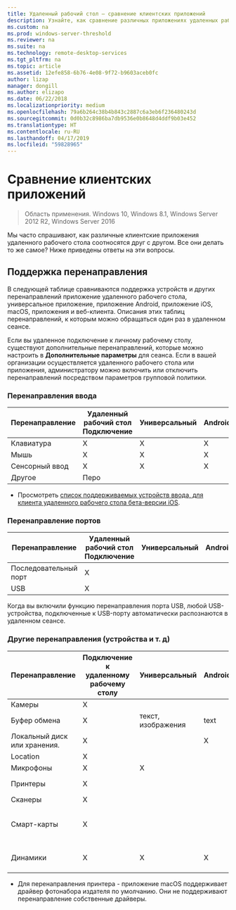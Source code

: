 ```yaml
---
title: Удаленный рабочий стол — сравнение клиентских приложений
description: Узнайте, как сравнение различных приложениях удаленных рабочих Столов, когда дело доходит до поддерживаемых функций и функций.
ms.custom: na
ms.prod: windows-server-threshold
ms.reviewer: na
ms.suite: na
ms.technology: remote-desktop-services
ms.tgt_pltfrm: na
ms.topic: article
ms.assetid: 12efe858-6b76-4e08-9f72-b9603aceb0fc
author: lizap
manager: dongill
ms.author: elizapo
ms.date: 06/22/2018
ms.localizationpriority: medium
ms.openlocfilehash: 79a6b264c38b4b843c2887c6a3eb6f236480243d
ms.sourcegitcommit: 0d0b32c8986ba7db9536e0b8648d4ddf9b03e452
ms.translationtype: HT
ms.contentlocale: ru-RU
ms.lasthandoff: 04/17/2019
ms.locfileid: "59828965"
---
```

# <a name="compare-the-client-apps"></a>Сравнение клиентских приложений

>Область применения. Windows 10, Windows 8.1, Windows Server 2012 R2, Windows Server 2016

Мы часто спрашивают, как различные клиентские приложения удаленного рабочего стола соотносятся друг с другом. Все они делать то же самое? Ниже приведены ответы на эти вопросы.

## <a name="redirection-support"></a>Поддержка перенаправления

В следующей таблице сравниваются поддержка устройств и других перенаправлений приложение удаленного рабочего стола, универсальное приложение, приложение Android, приложение iOS, macOS, приложения и веб-клиента. Описания этих таблиц перенаправлений, к которым можно обращаться один раз в удаленном сеансе. 

Если вы удаленное подключение к личному рабочему столу, существуют дополнительные перенаправлений, которые можно настроить в **Дополнительные параметры** для сеанса. Если в вашей организации осуществляется удаленного рабочего стола или приложения, администратору можно включить или отключить перенаправлений посредством параметров групповой политики.

### <a name="input-redirection"></a>Перенаправления ввода

| Перенаправление | Удаленный рабочий стол<br> Подключение | Универсальный | Android | iOS | macOS | веб-клиента |
|-------------|-------------------------------|-----------|---------|-----|-------|------------|
| Клавиатура    | X                             | X         | X       | X   | X     | X          |
| Мышь       | X                             | X         | X       | X*    | X     | X          |
| Сенсорный ввод       | X                             | X         | X       | X   |       |            |
| Другое       | Перо                           |           |         |     |       |            |
* Просмотреть [список поддерживаемых устройств ввода, для клиента удаленного рабочего стола бета-версии iOS](remote-desktop-ios.md#supported-input-devices).

### <a name="port-redirection"></a>Перенаправление портов   

| Перенаправление | Удаленный рабочий стол <br>Подключение | Универсальный | Android | iOS | macOS | веб-клиента |
|-------------|-------------------------------|-----------|---------|-----|-------|------------|
| Последовательный порт | X                             |           |         |     |       |            |
| USB         | X                             |           |         |     |       |            |

Когда вы включили функцию перенаправления порта USB, любой USB-устройства, подключенные к USB-порту автоматически распознаются в удаленном сеансе.

### <a name="other-redirection-devices-etc"></a>Другие перенаправления (устройства и т. д)



| Перенаправление         | Подключение к удаленному рабочему столу | Универсальный   | Android | iOS         | macOS                                    | веб-клиента    |
|---------------------|---------------------------|-------------|---------|-------------|------------------------------------------|---------------|
| Камеры             | X                         |             |         |             |                                          |               |
| Буфер обмена           | X                         | текст, изображения | text    | текст, изображения | X                                        | text          |
| Локальный диск или хранения. | X                         |             | X       |             | x                                        |               |
| Location            | X                         |             |         |             |                                          |               |
| Микрофоны         | X                         |X            |         |             | X                                        |               |
| Принтеры            | X                         |             |         |             | X (только для – CUPS)                            | Печать в PDF     |
| Сканеры            | X                         |             |         |             |                                          |               |
| Смарт-карты         | X                         |             |         |             | X (проверка подлинности Windows не поддерживается) |               |
| Динамики            | X                         | X           | X       | X           | X                                        | X (за исключением IE) |

* Для перенаправления принтера - приложение macOS поддерживает драйвер фотонабора издателя по умолчанию. Они не поддерживают перенаправление собственные драйверы.
